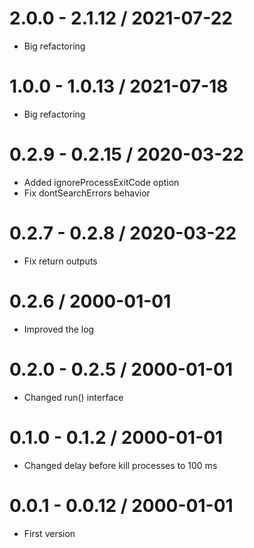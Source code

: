 2.0.0 - 2.1.12 / 2021-07-22
===================

  * Big refactoring
  
1.0.0 - 1.0.13 / 2021-07-18
===================

  * Big refactoring
  
0.2.9 - 0.2.15 / 2020-03-22
===================

  * Added ignoreProcessExitCode option
  * Fix dontSearchErrors behavior
  
0.2.7 - 0.2.8 / 2020-03-22
===================

  * Fix return outputs
  
0.2.6 / 2000-01-01
===================

  * Improved the log
  
0.2.0 - 0.2.5 / 2000-01-01
===================

  * Changed run() interface
  
0.1.0 - 0.1.2 / 2000-01-01
===================

  * Changed delay before kill processes to 100 ms
  
0.0.1 - 0.0.12 / 2000-01-01
===================

  * First version
